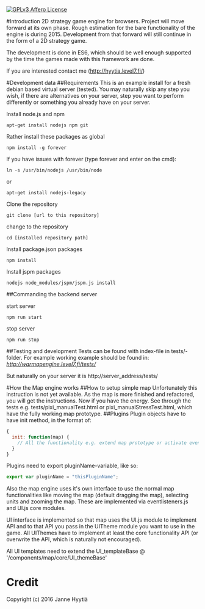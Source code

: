 [![GPLv3 Affero License](http://img.shields.io/badge/license-LGPLv3-blue.svg)](https://www.gnu.org/licenses/agpl.html)

#Introduction
2D strategy game engine for browsers. Project will move forward at its own phase. Rough estimation for the bare functionality
of the engine is during 2015.
Development from that forward will still continue in the form of a 2D strategy game.

The development is done in ES6, which should be well enough supported by the time the games made with this framework are done.

If you are interested contact me (http://hyytia.level7.fi/)

#Development data
##Requirements
This is an example install for a fresh debian based virtual server (tested). You may naturally skip any step you wish, if there are alternatives on your server, step you want to perform differently or something you already have on your server.

Install node.js and npm

    apt-get install nodejs npm git

Rather install these packages as global

    npm install -g forever

If you have issues with forever (type forever and enter on the cmd):

    ln -s /usr/bin/nodejs /usr/bin/node

or

    apt-get install nodejs-legacy

Clone the repository

    git clone [url to this repository]

change to the repository

    cd [installed repository path]

Install package.json packages

    npm install

Install jspm packages

    nodejs node_modules/jspm/jspm.js install

##Commanding the backend server

start server

    npm run start

stop server

    npm run stop

##Testing and development
Tests can be found with index-file in tests/-folder. For example working example should be found in: *http://warmapengine.level7.fi/tests/*

But naturally on your server it is http://server_address/tests/

#How the Map engine works
##How to setup simple map
Unfortunately this instruction is not yet available. As the map is more finished and refactored, you will get the instructions. Now if you have the energy. See through the tests e.g. tests/pixi_manualTest.html or pixi_manualStressTest.html, which have the fully working map prototype.
##Plugins
Plugin objects have to have init method, in the format of:
```javascript
{
  init: function(map) {
    // All the functionality e.g. extend map prototype or activate eventListener etc.
  }
}
```

Plugins need to export pluginName-variable, like so:
```javascript
export var pluginName = "thisPluginName";
```

Also the map engine uses it's own interface to use the normal map functionalities like moving the map (default dragging
the map), selecting units and zooming the map. These are implemented via eventlisteners.js and UI.js core modules.

UI interface is implemented so that map uses the UI.js module to implement API and to that API you pass in the UITheme
module you want to use in the game. All UIThemes have to implement at least the core functionality API (or overwrite
the API, which is naturally not encouraged).

All UI templates need to extend the UI_templateBase @ '/components/map/core/UI_themeBase'

# Credit
Copyright (c) 2016 Janne Hyytiä